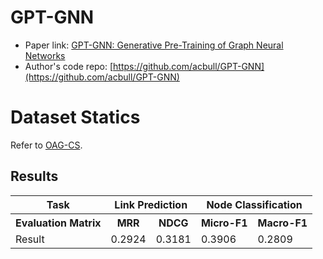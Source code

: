 # GPT-GNN

- Paper link: [GPT-GNN: Generative Pre-Training of Graph Neural Networks](https://dl.acm.org/doi/pdf/10.1145/3394486.3403237)
- Author's code repo: [https://github.com/acbull/GPT-GNN](https://github.com/acbull/GPT-GNN)

# Dataset Statics

Refer to [OAG-CS](https://ggl.readthedocs.io/en/latest/api/ggl.datasets.html#ggl.datasets.OAG-CS).

Results
-------

<table>
  <tr>
    <th>Task</th>
    <th colspan="2">Link Prediction</th>
    <th colspan="2">Node Classification</th>
  </tr>
  <tr>
    <th>Evaluation Matrix</th>
    <th>MRR</th>
    <th>NDCG</th>
    <th>Micro-F1</th>
    <th>Macro-F1</th>
  </tr>
  <tr>
    <td>Result</td>
    <td>0.2924</td>
    <td>0.3181</td>
    <td>0.3906</td>
    <td>0.2809</td>
  </tr>
</table>
